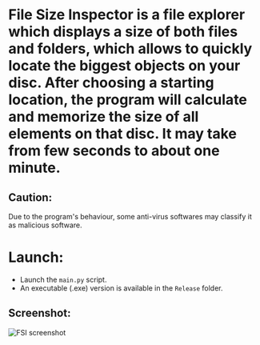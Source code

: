 # File Size Inspector is a file explorer which displays a size of both files and folders, which allows to quickly locate the biggest objects on your disc. After choosing a starting location, the program will calculate and memorize the size of all elements on that disc. It may take from few seconds to about one minute.

## Caution:  
Due to the program's behaviour, some anti-virus softwares may classify it as malicious software.

# Launch:  
* Launch the ```main.py``` script.
* An executable (.exe) version is available in the ```Release``` folder.

## Screenshot:  
![FSI screenshot](https://user-images.githubusercontent.com/71539614/99140387-e6181600-2641-11eb-935b-e13804a9527c.png)
